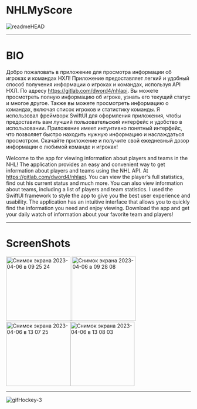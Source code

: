 # NHLMyScore

![readmeHEAD](https://user-images.githubusercontent.com/93947618/230287195-c03f5a9b-33e4-4022-bcab-d21e6e39857b.png)

________________________________________________________________________________________________________________________________________

# BIO

Добро пожаловать в приложение для просмотра информации об игроках и командах НХЛ! Приложение предоставляет легкий и удобный способ получения информации о игроках и командах, используя API НХЛ. По адресу https://gitlab.com/dword4/nhlapi. Вы можете просмотреть полную информацию об игроке, узнать его текущий статус и многое другое. Также вы можете просмотреть информацию о командах, включая список игроков и статистику команды. Я использовал фреймворк SwiftUI для оформления приложения, чтобы предоставить вам лучший пользовательский интерфейс и удобство в использовании.  Приложение имеет интуитивно понятный интерфейс, что позволяет быстро находить нужную информацию и наслаждаться просмотром. Скачайте приложение и получите свой ежедневный дозор информации о любимой команде и игроках!


Welcome to the app for viewing information about players and teams in the NHL! The application provides an easy and convenient way to get information about players and teams using the NHL API. At https://gitlab.com/dword4/nhlapi. You can view the player's full statistics, find out his current status and much more. You can also view information about teams, including a list of players and team statistics. I used the SwiftUI framework to style the app to give you the best user experience and usability. The application has an intuitive interface that allows you to quickly find the information you need and enjoy viewing. Download the app and get your daily watch of information about your favorite team and players!

________________________________________________________________________________________________________________________________________

# ScreenShots

<img width="175" alt="Снимок экрана 2023-04-06 в 09 25 24" src="https://user-images.githubusercontent.com/93947618/230335432-0da4264c-643e-4d86-983a-ff0b9b3905de.png">.<img width="175" alt="Снимок экрана 2023-04-06 в 09 28 08" src="https://user-images.githubusercontent.com/93947618/230335452-b8bfbb3a-2e0f-4f89-95fa-74079df1b782.png"><img width="175" alt="Снимок экрана 2023-04-06 в 13 07 25" src="https://user-images.githubusercontent.com/93947618/230346441-2f0e32e6-7865-4fb9-a468-36f7112e1eb6.png"><img width="175" alt="Снимок экрана 2023-04-06 в 13 08 03" src="https://user-images.githubusercontent.com/93947618/230346461-0000af7b-acbf-4938-a0cc-ad12bbc39aa5.png">



______________________________________________________________________________________________________________________________________

![gifHockey-3](https://user-images.githubusercontent.com/93947618/230342423-5e282318-3745-43b8-a360-7349edd656b1.gif)
